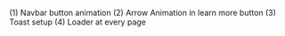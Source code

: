 (1) Navbar button animation
(2) Arrow Animation in learn more button
(3) Toast setup
(4) Loader at every page
